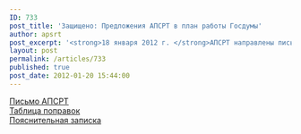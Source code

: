 ```yaml
---
ID: 733
post_title: 'Защищено: Предложения АПСРТ в план работы Госдумы'
author: apsrt
post_excerpt: '<strong>18 января 2012 г. </strong>АПСРТ направлены письмом № 2-03/320 предложения по внесению изменений в Федеральный закон от 21 июля 1997 года № 116-ФЗ «О промышленной безопасности опасных производственных объектов» (пункт 5 приложения 1), в Федеральный закон от 29 декабря 2004 года № 190-ФЗ «Градостроительный кодекс Российской Федерации» (подпункт «г» пункта 11 часть 1 статьи 48.1), в Федеральный закон от 27 июля 2010 года № 225-ФЗ «Об обязательном страховании гражданской ответственности владельца опасного объекта за причинение вреда в результате аварии на опасном объекте» (подпункт «д» пункта 1 статьи 5).'
layout: post
permalink: /articles/733
published: true
post_date: 2012-01-20 15:44:00
---
```

<a href="http://www.apsrt.ru/docs/2-03-320.doc">Письмо АПСРТ</a><br />
<a href="http://www.apsrt.ru/docs/tablica.doc">Таблица поправок</a><br />
<a href="http://www.apsrt.ru/docs/poyasn.doc">Пояснительная записка</a>